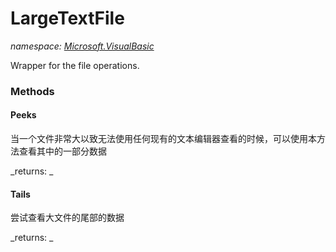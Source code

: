 ﻿
# LargeTextFile
_namespace: [Microsoft.VisualBasic](N-Microsoft.VisualBasic.md)_

Wrapper for the file operations.

### Methods

#### Peeks
当一个文件非常大以致无法使用任何现有的文本编辑器查看的时候，可以使用本方法查看其中的一部分数据

_returns: _
#### Tails
尝试查看大文件的尾部的数据

_returns: _



